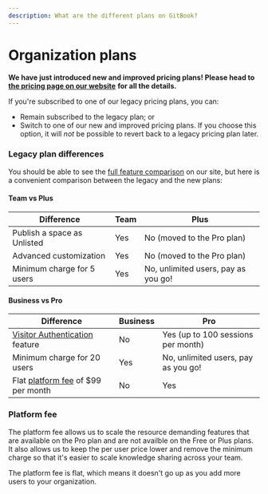 ```yaml
---
description: What are the different plans on GitBook?
---
```


# Organization plans

**We have just introduced new and improved pricing plans! Please head to** [**the pricing page on our website**](https://www.gitbook.com/pricing) **for all the details.**

If you're subscribed to one of our legacy pricing plans, you can:

* Remain subscribed to the legacy plan; or
* Switch to one of our new and improved pricing plans. If you choose this option, it will _not_ be possible to revert back to a legacy pricing plan later.

### Legacy plan differences

You should be able to see the [full feature comparison](https://www.gitbook.com/pricing) on our site, but here is a convenient comparison between the legacy and the new plans:

#### Team vs Plus

| Difference                  | Team | Plus                                |
| --------------------------- | ---- | ----------------------------------- |
| Publish a space as Unlisted | Yes  | No (moved to the Pro plan)          |
| Advanced customization      | Yes  | No (moved to the Pro plan)          |
| Minimum charge for 5 users  | Yes  | No, unlimited users, pay as you go! |

#### Business vs Pro

| Difference                                                                                   | Business | Pro                                 |
| -------------------------------------------------------------------------------------------- | -------- | ----------------------------------- |
| [Visitor Authentication](../../../spaces/space-publishing/visitor-authentication.md) feature | No       | Yes (up to 100 sessions per month)  |
| Minimum charge for 20 users                                                                  | Yes      | No, unlimited users, pay as you go! |
| Flat [platform fee](./#platform-fee) of $99 per month                                        | No       | Yes                                 |

### Platform fee

The platform fee allows us to scale the resource demanding features that are available on the Pro plan and are not availble on the Free or Plus plans. It also allows us to keep the per user price lower and remove the minimum charge so that it's easier to scale knowledge sharing across your team.

The platform fee is flat, which means it doesn't go up as you add more users to your organization.
